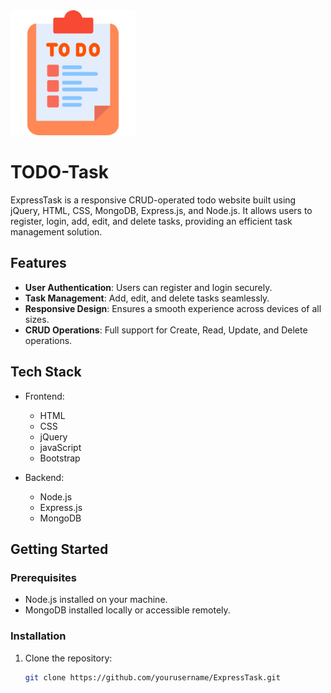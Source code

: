 <img src="public/image/to-do-list.png" alt="Image Description" width="200">



# TODO-Task

ExpressTask is a responsive CRUD-operated todo website built using jQuery, HTML, CSS, MongoDB, Express.js, and Node.js. It allows users to register, login, add, edit, and delete tasks, providing an efficient task management solution.

## Features

- **User Authentication**: Users can register and login securely.
- **Task Management**: Add, edit, and delete tasks seamlessly.
- **Responsive Design**: Ensures a smooth experience across devices of all sizes.
- **CRUD Operations**: Full support for Create, Read, Update, and Delete operations.

## Tech Stack

- Frontend:
  - HTML
  - CSS
  - jQuery
  - javaScript
  - Bootstrap

- Backend:
  - Node.js
  - Express.js
  - MongoDB

## Getting Started

### Prerequisites

- Node.js installed on your machine.
- MongoDB installed locally or accessible remotely.

### Installation

1. Clone the repository:

   ```bash
   git clone https://github.com/yourusername/ExpressTask.git
